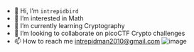 - 👋 Hi, I’m `intrepidbird`
- 👀 I’m interested in Math
- 🌱 I’m currently learning Cryptography
- 💞️ I’m looking to collaborate on picoCTF Crypto challenges
- 📫 How to reach me intrepidman2010@gmail.com
![image](https://github.com/intrepidbird2/intrepidbird2/assets/141157802/7b1b047b-78c3-4db4-96a8-ebc1669e2250)

<!---
intrepidbird2/intrepidbird2 is a ✨ special ✨ repository because its `README.md` (this file) appears on your GitHub profile.
You can click the Preview link to take a look at your changes.
--->
